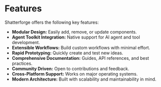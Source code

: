 # Features

Shatterforge offers the following key features:

- **Modular Design:** Easily add, remove, or update components.
- **Agent Toolkit Integration:** Native support for AI agent and tool development.
- **Extensible Workflows:** Build custom workflows with minimal effort.
- **Rapid Prototyping:** Quickly create and test new ideas.
- **Comprehensive Documentation:** Guides, API references, and best practices.
- **Community Driven:** Open to contributions and feedback.
- **Cross-Platform Support:** Works on major operating systems.
- **Modern Architecture:** Built with scalability and maintainability in mind.
